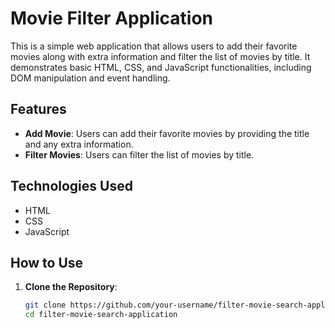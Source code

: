 # Movie Filter Application

This is a simple web application that allows users to add their favorite movies along with extra information and filter the list of movies by title. It demonstrates basic HTML, CSS, and JavaScript functionalities, including DOM manipulation and event handling.

## Features

- **Add Movie**: Users can add their favorite movies by providing the title and any extra information.
- **Filter Movies**: Users can filter the list of movies by title.

## Technologies Used

- HTML
- CSS
- JavaScript

## How to Use

1. **Clone the Repository**: 
   ```bash
   git clone https://github.com/your-username/filter-movie-search-application.git
   cd filter-movie-search-application

